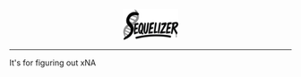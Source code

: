 <div align="center">

<picture>
  <img alt="sequelizer" src="docs/sequelizer.png" width="20%" height="20%">
</picture>

</div>

---

It's for figuring out xNA

